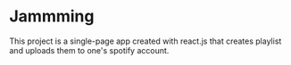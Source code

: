 # Jammming

This project is a single-page app created with react.js that creates playlist and uploads them to one's spotify account.
